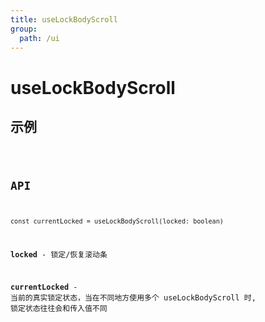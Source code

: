 ```yaml
---
title: useLockBodyScroll
group:
  path: /ui
---
```


# useLockBodyScroll

## 示例

<code src="./useLockBodyScroll.demo.tsx" />

## API

`const currentLocked = useLockBodyScroll(locked: boolean)`

**locked** - 锁定/恢复滚动条

**currentLocked** - 当前的真实锁定状态，当在不同地方使用多个 useLockBodyScroll 时, 锁定状态往往会和传入值不同
